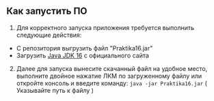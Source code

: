 ## Как запустить ПО
1. Для корректного запуска приложения требуется выполнить следующие действия:
  + С репозитория выгрузить файл "Praktika16.jar" 
  + Загрузить [Java JDK 16]( https://www.oracle.com/java/technologies/javase-jdk16-downloads.html ) с официального сайта  
2. Далее для запуска вынесите скачанный файл на удобное место, выполните двойное нажатие ЛКМ по загруженному файлу или откройте консоль и введите команду: `java -jar Praktika16.jar` ( Указывайте путь к файлу ) 
